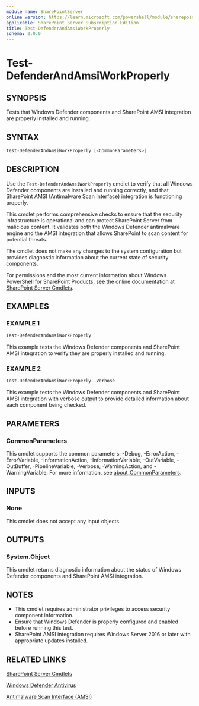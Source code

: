```yaml
---
module name: SharePointServer
online version: https://learn.microsoft.com/powershell/module/sharepoint-server/test-defenderandamsiworkproperly
applicable: SharePoint Server Subscription Edition
title: Test-DefenderAndAmsiWorkProperly
schema: 2.0.0
---
```


# Test-DefenderAndAmsiWorkProperly

## SYNOPSIS

Tests that Windows Defender components and SharePoint AMSI integration are properly installed and running.

## SYNTAX

```powershell
Test-DefenderAndAmsiWorkProperly [<CommonParameters>]
```

## DESCRIPTION

Use the `Test-DefenderAndAmsiWorkProperly` cmdlet to verify that all Windows Defender components are installed and running correctly, and that SharePoint AMSI (Antimalware Scan Interface) integration is functioning properly.

This cmdlet performs comprehensive checks to ensure that the security infrastructure is operational and can protect SharePoint Server from malicious content. It validates both the Windows Defender antimalware engine and the AMSI integration that allows SharePoint to scan content for potential threats.

The cmdlet does not make any changes to the system configuration but provides diagnostic information about the current state of security components.

For permissions and the most current information about Windows PowerShell for SharePoint Products, see the online documentation at [SharePoint Server Cmdlets](https://learn.microsoft.com/powershell/sharepoint/sharepoint-server/sharepoint-server-cmdlets).

## EXAMPLES

### EXAMPLE 1

```powershell
Test-DefenderAndAmsiWorkProperly
```

This example tests the Windows Defender components and SharePoint AMSI integration to verify they are properly installed and running.

### EXAMPLE 2

```powershell
Test-DefenderAndAmsiWorkProperly -Verbose
```

This example tests the Windows Defender components and SharePoint AMSI integration with verbose output to provide detailed information about each component being checked.

## PARAMETERS

### CommonParameters

This cmdlet supports the common parameters: -Debug, -ErrorAction, -ErrorVariable, -InformationAction, -InformationVariable, -OutVariable, -OutBuffer, -PipelineVariable, -Verbose, -WarningAction, and -WarningVariable. For more information, see [about_CommonParameters](https://go.microsoft.com/fwlink/?LinkID=113216).

## INPUTS

### None

This cmdlet does not accept any input objects.

## OUTPUTS

### System.Object

This cmdlet returns diagnostic information about the status of Windows Defender components and SharePoint AMSI integration.

## NOTES

- This cmdlet requires administrator privileges to access security component information.
- Ensure that Windows Defender is properly configured and enabled before running this test.
- SharePoint AMSI integration requires Windows Server 2016 or later with appropriate updates installed.

## RELATED LINKS

[SharePoint Server Cmdlets](https://learn.microsoft.com/powershell/sharepoint/sharepoint-server/sharepoint-server-cmdlets)

[Windows Defender Antivirus](https://learn.microsoft.com/windows/security/threat-protection/microsoft-defender-antivirus/)

[Antimalware Scan Interface (AMSI)](https://learn.microsoft.com/windows/win32/amsi/antimalware-scan-interface-portal)